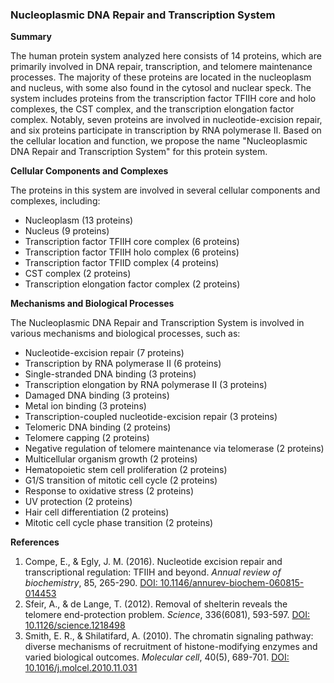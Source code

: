 ### Nucleoplasmic DNA Repair and Transcription System

**Summary**

The human protein system analyzed here consists of 14 proteins, which are primarily involved in DNA repair, transcription, and telomere maintenance processes. The majority of these proteins are located in the nucleoplasm and nucleus, with some also found in the cytosol and nuclear speck. The system includes proteins from the transcription factor TFIIH core and holo complexes, the CST complex, and the transcription elongation factor complex. Notably, seven proteins are involved in nucleotide-excision repair, and six proteins participate in transcription by RNA polymerase II. Based on the cellular location and function, we propose the name "Nucleoplasmic DNA Repair and Transcription System" for this protein system.

**Cellular Components and Complexes**

The proteins in this system are involved in several cellular components and complexes, including:

- Nucleoplasm (13 proteins)
- Nucleus (9 proteins)
- Transcription factor TFIIH core complex (6 proteins)
- Transcription factor TFIIH holo complex (6 proteins)
- Transcription factor TFIID complex (4 proteins)
- CST complex (2 proteins)
- Transcription elongation factor complex (2 proteins)

**Mechanisms and Biological Processes**

The Nucleoplasmic DNA Repair and Transcription System is involved in various mechanisms and biological processes, such as:

- Nucleotide-excision repair (7 proteins)
- Transcription by RNA polymerase II (6 proteins)
- Single-stranded DNA binding (3 proteins)
- Transcription elongation by RNA polymerase II (3 proteins)
- Damaged DNA binding (3 proteins)
- Metal ion binding (3 proteins)
- Transcription-coupled nucleotide-excision repair (3 proteins)
- Telomeric DNA binding (2 proteins)
- Telomere capping (2 proteins)
- Negative regulation of telomere maintenance via telomerase (2 proteins)
- Multicellular organism growth (2 proteins)
- Hematopoietic stem cell proliferation (2 proteins)
- G1/S transition of mitotic cell cycle (2 proteins)
- Response to oxidative stress (2 proteins)
- UV protection (2 proteins)
- Hair cell differentiation (2 proteins)
- Mitotic cell cycle phase transition (2 proteins)

**References**

1. Compe, E., & Egly, J. M. (2016). Nucleotide excision repair and transcriptional regulation: TFIIH and beyond. *Annual review of biochemistry*, 85, 265-290. [DOI: 10.1146/annurev-biochem-060815-014453](https://doi.org/10.1146/annurev-biochem-060815-014453)
2. Sfeir, A., & de Lange, T. (2012). Removal of shelterin reveals the telomere end-protection problem. *Science*, 336(6081), 593-597. [DOI: 10.1126/science.1218498](https://doi.org/10.1126/science.1218498)
3. Smith, E. R., & Shilatifard, A. (2010). The chromatin signaling pathway: diverse mechanisms of recruitment of histone-modifying enzymes and varied biological outcomes. *Molecular cell*, 40(5), 689-701. [DOI: 10.1016/j.molcel.2010.11.031](https://doi.org/10.1016/j.molcel.2010.11.031)